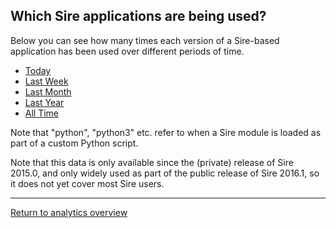 
<script type="text/javascript" src="https://www.gstatic.com/charts/loader.js"></script>
<script type="text/javascript" src="https://www.google.com/jsapi"></script>

<script type="text/javascript">
google.charts.load("current", {"packages":["corechart", "geochart"]});
google.charts.setOnLoadCallback(drawUsageCharts);

function loadJSON(filename, callback)
{   
    var xobj = new XMLHttpRequest();
    xobj.overrideMimeType("application/json");
    xobj.open('GET', filename, true);
    xobj.onreadystatechange = function () {
          if (xobj.readyState == 4 && xobj.status == "200") {
            // Required use of an anonymous callback as .open will NOT return a value but simply returns undefined in asynchronous mode
            callback(xobj.responseText);
          }
    };
    xobj.send(null);  
}

function drawUsageCharts() 
{
    loadJSON("http://siremol.org/phonehome/usagestats_app.json", function(response)
    {
        json = JSON.parse(response);

        var baroptions = {
          width: '800',
          height: '600',
          hAxis: {"logScale" : true}
        };

        var charts = [];

        for (var t in json)
        {
            var data = [ ["version", "usage"] ];

            for (var key in json[t])
            {
                data.push( [ key, json[t][key] ] );
                console.log(key + " " + json[t][key]);
            }

            tabledata = google.visualization.arrayToDataTable(data);

            var bar = new google.visualization.BarChart(document.getElementById("bar_by_" + t));
            bar.draw(tabledata, baroptions);
            charts.push(bar);
        }
    });
}

</script>

## Which Sire applications are being used?

Below you can see how many times each version of a Sire-based application has been used over different periods of time.

<div style="width=80%">
  <ul class="nav nav-tabs" role="tablist">
    <li role="presentation" class="active"><a href="#today" aria-controls="today" role="tab" data-toggle="tab">Today</a></li>
    <li role="presentation"><a href="#week" aria-controls="week" role="tab" data-toggle="tab">Last Week</a></li>
    <li role="presentation"><a href="#month" aria-controls="week" role="tab" data-toggle="tab">Last Month</a></li>
    <li role="presentation"><a href="#year" aria-controls="year" role="tab" data-toggle="tab">Last Year</a></li>
    <li role="presentation"><a href="#alltime" aria-controls="alltime" role="tab" data-toggle="tab">All Time</a></li>
  </ul>
  <!-- Tab panes -->
  <div class="tab-content">
    <div role="tabpanel" class="tab-pane active" id="today"><div id="bar_by_day"></div></div>
    <div role="tabpanel" class="tab-pane" id="week"><div id="bar_by_week"></div></div>
    <div role="tabpanel" class="tab-pane" id="month"><div id="bar_by_month"></div></div>
    <div role="tabpanel" class="tab-pane" id="year"><div id="bar_by_year"></div></div>
    <div role="tabpanel" class="tab-pane" id="alltime"><div id="bar_by_all"></div></div>
  </div>
</div>

Note that "python", "python3" etc. refer to when a Sire module is loaded as part of a custom Python script.

Note that this data is only available since the (private) release of Sire 2015.0, and only widely used as part of the 
public release of Sire 2016.1, so it does not yet cover most Sire users.

***

[Return to analytics overview](README.md)

